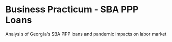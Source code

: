 # Business Practicum - SBA PPP Loans
Analysis of Georgia's SBA PPP loans and pandemic impacts on labor market
